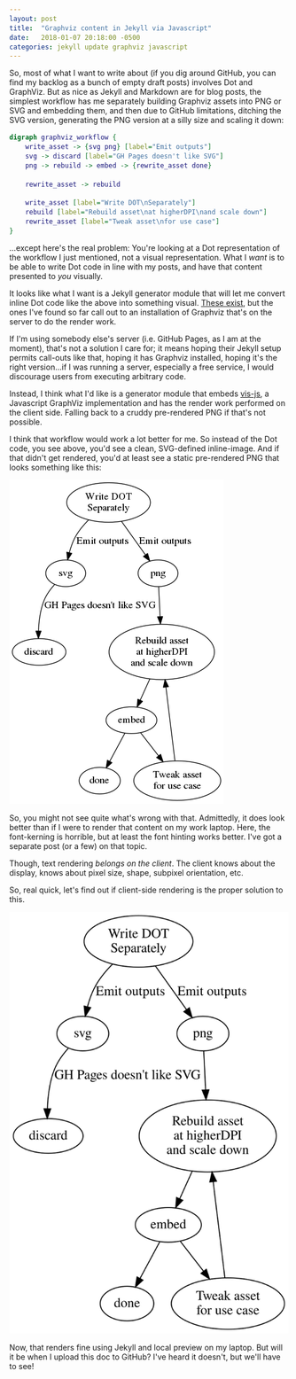 ```yaml
---
layout: post
title:  "Graphviz content in Jekyll via Javascript"
date:   2018-01-07 20:18:00 -0500
categories: jekyll update graphviz javascript
---
```


So, most of what I want to write about (if you dig around GitHub, you can find my backlog as a bunch of empty draft posts) involves Dot and GraphViz. But as nice as Jekyll and Markdown are for blog posts, the simplest workflow has me separately building Graphviz assets into PNG or SVG and embedding them, and then due to GitHub limitations, ditching the SVG version, generating the PNG version at a silly size and scaling it down:

```dot
digraph graphviz_workflow {
    write_asset -> {svg png} [label="Emit outputs"]
    svg -> discard [label="GH Pages doesn't like SVG"]
    png -> rebuild -> embed -> {rewrite_asset done}

    rewrite_asset -> rebuild

    write_asset [label="Write DOT\nSeparately"]
    rebuild [label="Rebuild asset\nat higherDPI\nand scale down"]
    rewrite_asset [label="Tweak asset\nfor use case"]
}
```

...except here's the real problem: You're looking at a Dot representation of the workflow I just mentioned, not a visual representation.
What I _want_ is to be able to write Dot code in line with my posts, and have that content presented to _you_ visually.

It looks like what I want is a Jekyll generator module that will let me convert inline Dot code like the above into something visual. [These exist](https://github.com/kui/jekyll-graphviz), but the ones I've found so far call out to an installation of Graphviz that's on the server to do the render work.

If I'm using somebody else's server (i.e. GitHub Pages, as I am at the moment), that's not a solution I care for; it means hoping their Jekyll setup permits call-outs like that, hoping it has Graphviz installed, hoping it's the right version...if I was running a server, especially a free service, I would discourage users from executing arbitrary code.

Instead, I think what I'd like is a generator module that embeds [vis-js](http://viz-js.com/), a Javascript GraphViz implementation and has the render work performed on the client side. Falling back to a cruddy pre-rendered PNG if that's not possible.

I think that workflow would work a lot better for me. So instead of the Dot code, you see above, you'd see a clean, SVG-defined inline-image. And if that didn't get rendered, you'd at least see a static pre-rendered PNG that looks something like this:

![Static pre-rendered PNG. Shown is "Write DOT separately" leading separately to "svg" and "png". "svg" leads to "discard", with the note "GH Pages doesn't like SVG". "png" leads to "Rebuild asset at higher DPI and scale down." This, in turn, leads to "embed", which leads separately to "done" and "Tweak asset for use case". "Tweak asset for use case" leads back to "Rebuild asset at higher DPI and scale down."](../../../../../assets/graphviz-jekyll-js/graphviz-workflow/graphviz-workflow.png)

So, you might not see quite what's wrong with that. Admittedly, it does look better than if I were to render that content on my work laptop. Here, the font-kerning is horrible, but at least the font hinting works better. I've got a separate post (or a few) on that topic.

Though, text rendering _belongs on the client_. The client knows about the display, knows about pixel size, shape, subpixel orientation, etc.

So, real quick, let's find out if client-side rendering is the proper solution to this.

![Embedded SVG. Shown is "Write DOT separately" leading separately to "svg" and "png". "svg" leads to "discard", with the note "GH Pages doesn't like SVG". "png" leads to "Rebuild asset at higher DPI and scale down." This, in turn, leads to "embed", which leads separately to "done" and "Tweak asset for use case". "Tweak asset for use case" leads back to "Rebuild asset at higher DPI and scale down."](../../../../../assets/graphviz-jekyll-js/graphviz-workflow/graphviz-workflow.svg)

Now, that renders fine using Jekyll and local preview on my laptop. But will it be when I upload this doc to GitHub? I've heard it doesn't, but we'll have to see!
